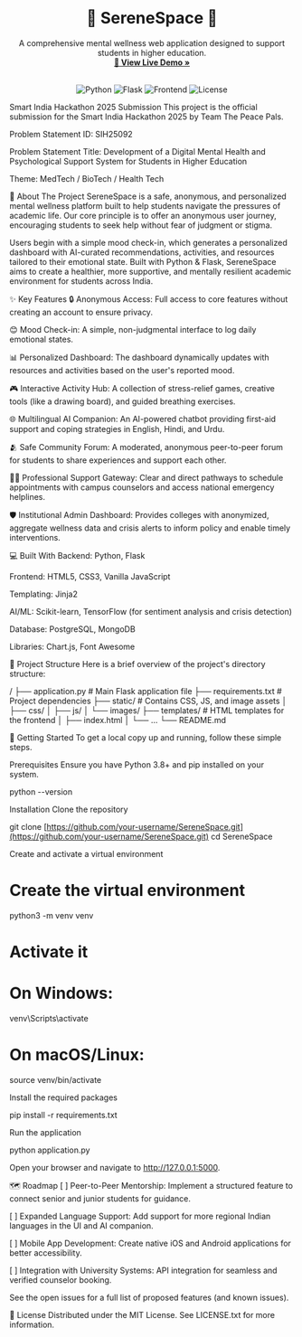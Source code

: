 <div align="center">
<br />
<!-- You can add a logo here if you have one -->
<!-- <img src="path/to/your/logo.png" alt="SereneSpace Logo" width="100"> -->
<h1 align="center">🌟 SereneSpace 🌟</h1>
<p align="center">
A comprehensive mental wellness web application designed to support students in higher education.
<br />
<a href="https://www.google.com/search?q=https://serenespace-e5ev.onrender.com/"><strong>🚀 View Live Demo »</strong></a>
<br />
<br />
</p>
</div>

<!-- SHIELDS/BADGES -->

<div align="center">
<img src="https://www.google.com/search?q=https://img.shields.io/badge/Python-3.x-blue.svg" alt="Python">
<img src="https://www.google.com/search?q=https://img.shields.io/badge/Framework-Flask-green.svg" alt="Flask">
<img src="https://www.google.com/search?q=https://img.shields.io/badge/Frontend-HTML_CSS_JS-orange.svg" alt="Frontend">
<img src="https://www.google.com/search?q=https://img.shields.io/badge/License-MIT-yellow.svg" alt="License">
</div>

Smart India Hackathon 2025 Submission
This project is the official submission for the Smart India Hackathon 2025 by Team The Peace Pals.

Problem Statement ID: SIH25092

Problem Statement Title: Development of a Digital Mental Health and Psychological Support System for Students in Higher Education

Theme: MedTech / BioTech / Health Tech

📖 About The Project
SereneSpace is a safe, anonymous, and personalized mental wellness platform built to help students navigate the pressures of academic life. Our core principle is to offer an anonymous user journey, encouraging students to seek help without fear of judgment or stigma.

Users begin with a simple mood check-in, which generates a personalized dashboard with AI-curated recommendations, activities, and resources tailored to their emotional state. Built with Python & Flask, SereneSpace aims to create a healthier, more supportive, and mentally resilient academic environment for students across India.

<!-- We recommend replacing this with a screenshot of your application's user interface! -->

✨ Key Features
🔒 Anonymous Access: Full access to core features without creating an account to ensure privacy.

😊 Mood Check-in: A simple, non-judgmental interface to log daily emotional states.

📊 Personalized Dashboard: The dashboard dynamically updates with resources and activities based on the user's reported mood.

🎮 Interactive Activity Hub: A collection of stress-relief games, creative tools (like a drawing board), and guided breathing exercises.

🌐 Multilingual AI Companion: An AI-powered chatbot providing first-aid support and coping strategies in English, Hindi, and Urdu.

🫂 Safe Community Forum: A moderated, anonymous peer-to-peer forum for students to share experiences and support each other.

👩‍⚕️ Professional Support Gateway: Clear and direct pathways to schedule appointments with campus counselors and access national emergency helplines.

🛡️ Institutional Admin Dashboard: Provides colleges with anonymized, aggregate wellness data and crisis alerts to inform policy and enable timely interventions.

💻 Built With
Backend: Python, Flask

Frontend: HTML5, CSS3, Vanilla JavaScript

Templating: Jinja2

AI/ML: Scikit-learn, TensorFlow (for sentiment analysis and crisis detection)

Database: PostgreSQL, MongoDB

Libraries: Chart.js, Font Awesome

📂 Project Structure
Here is a brief overview of the project's directory structure:

/
├── application.py         # Main Flask application file
├── requirements.txt       # Project dependencies
├── static/                # Contains CSS, JS, and image assets
│   ├── css/
│   ├── js/
│   └── images/
├── templates/             # HTML templates for the frontend
│   ├── index.html
│   └── ...
└── README.md

🚀 Getting Started
To get a local copy up and running, follow these simple steps.

Prerequisites
Ensure you have Python 3.8+ and pip installed on your system.

python --version

Installation
Clone the repository

git clone [https://github.com/your-username/SereneSpace.git](https://github.com/your-username/SereneSpace.git)
cd SereneSpace

Create and activate a virtual environment

# Create the virtual environment
python3 -m venv venv

# Activate it
# On Windows:
venv\Scripts\activate
# On macOS/Linux:
source venv/bin/activate

Install the required packages

pip install -r requirements.txt

Run the application

python application.py

Open your browser and navigate to http://127.0.0.1:5000.

🗺️ Roadmap
[ ] Peer-to-Peer Mentorship: Implement a structured feature to connect senior and junior students for guidance.

[ ] Expanded Language Support: Add support for more regional Indian languages in the UI and AI companion.

[ ] Mobile App Development: Create native iOS and Android applications for better accessibility.

[ ] Integration with University Systems: API integration for seamless and verified counselor booking.

See the open issues for a full list of proposed features (and known issues).

📄 License
Distributed under the MIT License. See LICENSE.txt for more information.
